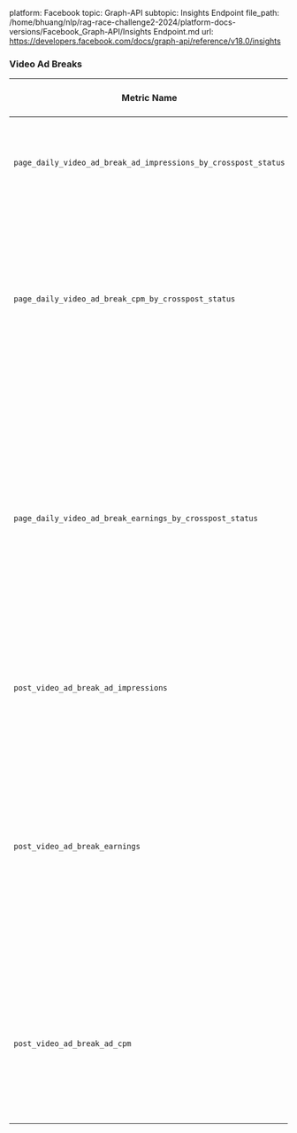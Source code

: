 platform: Facebook
topic: Graph-API
subtopic: Insights Endpoint
file_path: /home/bhuang/nlp/rag-race-challenge2-2024/platform-docs-versions/Facebook_Graph-API/Insights Endpoint.md
url: https://developers.facebook.com/docs/graph-api/reference/v18.0/insights


### Video Ad Breaks

| Metric Name | Description | Values for period |
| --- | --- | --- |
| `page_daily_video_ad_break_ad_impressions_by_crosspost_status` | The total number of times an ad was shown during ad breaks in crossposted videos. | day |
| `page_daily_video_ad_break_cpm_by_crosspost_status` | The average amount paid by advertisers for 1,000 of impressions of their ads in a crossposted videos. This is a gross number and includes the amount paid to Facebook. | day |
| `page_daily_video_ad_break_earnings_by_crosspost_status` | An estimate of the amount you earned from ad breaks in a crossposted videos, based on the number of impressions and CPM of ads shown. Actual payments may differ if there are content ownership claims or other adjustments. | day |
| `post_video_ad_break_ad_impressions` | The total number of times an ad was shown during ad breaks in your videos. | day, lifetime |
| `post_video_ad_break_earnings` | An estimate of the amount you earned from ad breaks in your videos, based on the number of impressions and CPM of ads shown. Actual payments may differ if there are content ownership claims or other adjustments. | day, lifetime |
| `post_video_ad_break_ad_cpm` | The average amount paid by advertisers for 1,000 impressions of their ads in your videos. This number also includes the amount paid to Facebook. | day, lifetime |